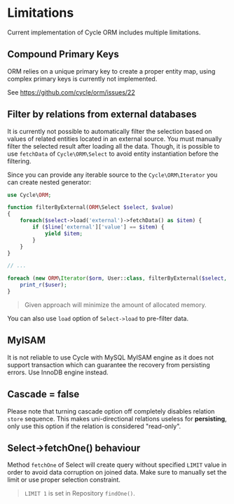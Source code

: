 # Limitations
Current implementation of Cycle ORM includes multiple limitations.

## Compound Primary Keys
ORM relies on a unique primary key to create a proper entity map, using complex primary keys is currently not implemented.

See https://github.com/cycle/orm/issues/22

## Filter by relations from external databases
It is currently not possible to automatically filter the selection based on values of related entities located in an external source.
You must manually filter the selected result after loading all the data. Though, it is possible to use `fetchData` of
`Cycle\ORM\Select` to avoid entity instantiation before the filtering.

Since you can provide any iterable source to the `Cycle\ORM\Iterator` you can create nested generator:

```php
use Cycle\ORM;

function filterByExternal(ORM\Select $select, $value)
{
    foreach($select->load('external')->fetchData() as $item) {
        if ($line['external']['value'] == $item) {
            yield $item;
        }
    }
}

// ...

foreach (new ORM\Iterator($orm, User::class, filterByExternal($select, $value)) as $user) {
    print_r($user);
}
```

> Given approach will minimize the amount of allocated memory.

You can also use `load` option of `Select->load` to pre-filter data.

## MyISAM
It is not reliable to use Cycle with MySQL MyISAM engine as it does not support transaction which can guarantee the recovery from persisting errors. Use InnoDB engine instead.

## Cascade = false
Please note that turning cascade option off completely disables relation `store` sequence. This makes uni-directional relations useless for **persisting**, only use this option if the relation is considered "read-only".

## Select->fetchOne() behaviour
Method `fetchOne` of Select will create query without specified `LIMIT` value in order to avoid data corruption on joined data. Make sure to manually set the limit or use proper selection constraint.

> `LIMIT 1` is set in Repository `findOne()`.
